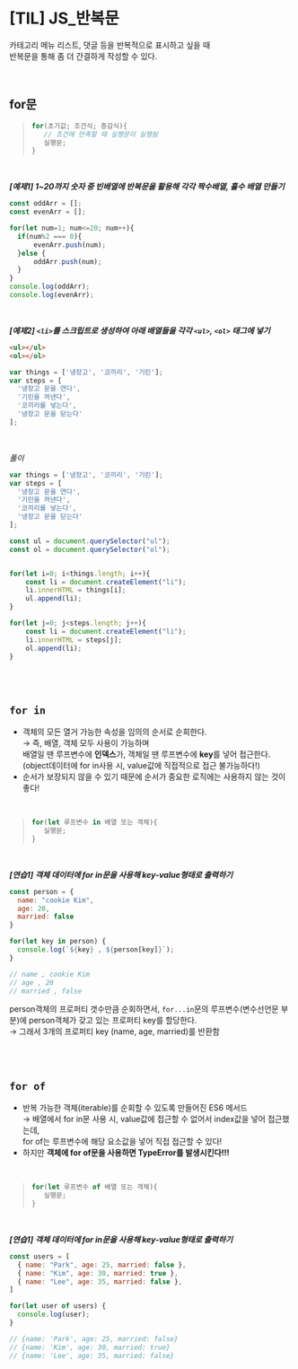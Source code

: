 # [TIL] JS_반복문
카테고리 메뉴 리스트, 댓글 등을 반복적으로 표시하고 싶을 때  
반복문을 통해 좀 더 간결하게 작성할 수 있다.

<br />

## for문

> ```javascript
> for(초기값; 조건식; 증감식){
>    // 조건에 만족할 때 실행문이 실행됨
>    실행문; 
> }
> ```

<br>

***[예제1] 1~20까지 숫자 중 빈배열에 반복문을 활용해 각각 짝수배열, 홀수 배열 만들기*** 

```javascript
const oddArr = [];
const evenArr = [];

for(let num=1; num<=20; num++){
  if(num%2 === 0){
      evenArr.push(num);
  }else {
      oddArr.push(num);
  }
}
console.log(oddArr);
console.log(evenArr);

```

<br>

***[예제2] `<li>`를 스크립트로 생성하여 아래 배열들을 각각 `<ul>`, `<ol>` 태그에 넣기*** 

```html
<ul></ul>
<ol></ol>
```

```javascript
var things = ['냉장고', '코끼리', '기린'];
var steps = [
  '냉장고 문을 연다',
  '기린을 꺼낸다',
  '코끼리를 넣는다',
  '냉장고 문을 닫는다'
];
```

<br>

*풀이*

```javascript
var things = ['냉장고', '코끼리', '기린'];
var steps = [
  '냉장고 문을 연다',
  '기린을 꺼낸다',
  '코끼리를 넣는다',
  '냉장고 문을 닫는다'
];

const ul = document.querySelector("ul");
const ol = document.querySelector("ol");


for(let i=0; i<things.length; i++){
    const li = document.createElement("li");
    li.innerHTML = things[i];
    ul.append(li);
}

for(let j=0; j<steps.length; j++){
    const li = document.createElement("li");
    li.innerHTML = steps[j];
    ol.append(li);
}
```

<br />
<br />

## `for in`
- 객체의 모든 열거 가능한 속성을 임의의 순서로 순회한다.  
  → 즉, 배열, 객체 모두 사용이 가능하며  
  배열일 땐 루프변수에 **인덱스**가, 객체일 땐 루프변수에 **key**를 넣어 접근한다.  
  (object데이터에 for in사용 시, value값에 직접적으로 접근 불가능하다!)
- 순서가 보장되지 않을 수 있기 때문에 순서가 중요한 로직에는 사용하지 않는 것이 좋다!

<br />

> ```javascript
> for(let 루프변수 in 배열 또는 객체){
>    실행문; 
> }
> ```

<br />

***[연습1] 객체 데이터에 for in문을 사용해 key-value형태로 출력하기***

```javascript
const person = {
  name: "cookie Kim",
  age: 20,
  married: false
}

for(let key in person) {
  console.log(`${key} , ${person[key]}`);
}

// name , cookie Kim
// age , 20
// married , false
```
person객체의 프로퍼티 갯수만큼 순회하면서, `for...in`문의 루프변수(변수선언문 부분)에 person객체가 갖고 있는 프로퍼티 key를 할당한다.   
→ 그래서 3개의 프로퍼티 key (name, age, married)를 반환함

<br />
<br />

## `for of`
- 반복 가능한 객체(iterable)를 순회할 수 있도록 만들어진 ES6 메서드  
  → 배열에서 for in문 사용 시, value값에 접근할 수 없어서 index값을 넣어 접근했는데,   
  for of는 루프변수에 해당 요소값을 넣어 직접 접근할 수 있다!
- 하지만 **객체에 for of문을 사용하면 TypeError를 발생시킨다!!!**

<br />

> ```javascript
> for(let 루프변수 of 배열 또는 객체){
>    실행문; 
> }
> ```

<br />

***[연습1] 객체 데이터에 for in문을 사용해 key-value형태로 출력하기***

```javascript
const users = [
  { name: "Park", age: 25, married: false },
  { name: "Kim", age: 30, married: true },
  { name: "Lee", age: 35, married: false },
]

for(let user of users) {
  console.log(user);
}

// {name: 'Park', age: 25, married: false}
// {name: 'Kim', age: 30, married: true}
// {name: 'Lee', age: 35, married: false}
```